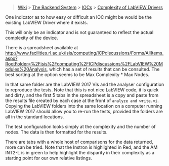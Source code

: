> [Wiki](Home) > [The Backend System](The-Backend-System) > [IOCs](IOCs) > [Complexity of LabVIEW Drivers](Complexity-of-LabVIEW-Drivers)

One indicator as to how easy or difficult an IOC might be would be the existing LabVIEW Driver where it exists.

This will only be an indicator and is not guaranteed to reflect the actual complexity of the device.

There is a spreadsheet available at http://www.facilities.rl.ac.uk/isis/computing/ICPdiscussions/Forms/AllItems.aspx?RootFolder=%2Fisis%2Fcomputing%2FICPdiscussions%2FLabVIEW%20Modules%20Analysis, which has a set of results that can be consulted. The best sorting at the option seems to be Max Complexity * Max Nodes.

In that same folder are the LabVIEW 2017 VIs and the analyser configuration to reproduce the tests. Note that this is not nice LabVIEW code, it is quick and dirty, and the first 5 tabs in the spreadsheet is a copy and paste from the results file created by each case at the front of `analyze and write.vi`. Copying the LabVIEW folders into the same location on a computer running LabVIEW 2017 should allow you to re-run the tests, provided the folders are all in the standard locations.

The test configuration looks simply at the complexity and the number of nodes. The data is then formatted for the results.

There are tabs with a whole host of comparisons for the data returned, more can be tried. Note that the Instron is highlighted in Red, and the AM INT2-L is in green to help highlight the disparity in their complexity as a starting point for our own relative listings.